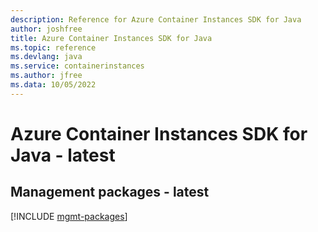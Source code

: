 ```yaml
---
description: Reference for Azure Container Instances SDK for Java
author: joshfree
title: Azure Container Instances SDK for Java
ms.topic: reference
ms.devlang: java
ms.service: containerinstances
ms.author: jfree
ms.data: 10/05/2022
---
```

# Azure Container Instances SDK for Java - latest

## Management packages - latest
[!INCLUDE [mgmt-packages](container-instances-mgmt-index.md)]